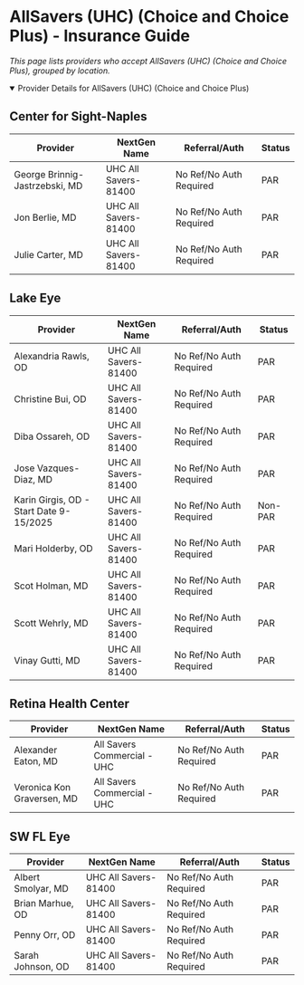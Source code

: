 # AllSavers (UHC) (Choice and Choice Plus) - Insurance Guide

*This page lists providers who accept AllSavers (UHC) (Choice and Choice Plus), grouped by location.*

<details open><summary>Provider Details for AllSavers (UHC) (Choice and Choice Plus)</summary>

## Center for Sight-Naples

| Provider | NextGen Name | Referral/Auth | Status |
|----------|-------------|--------------|--------|
| George Brinnig-Jastrzebski, MD | UHC All Savers-81400 | No Ref/No Auth Required | PAR |
| Jon Berlie, MD | UHC All Savers-81400 | No Ref/No Auth Required | PAR |
| Julie Carter, MD | UHC All Savers-81400 | No Ref/No Auth Required | PAR |

## Lake Eye 

| Provider | NextGen Name | Referral/Auth | Status |
|----------|-------------|--------------|--------|
| Alexandria Rawls, OD | UHC All Savers-81400 | No Ref/No Auth Required | PAR |
| Christine Bui, OD | UHC All Savers-81400 | No Ref/No Auth Required | PAR |
| Diba Ossareh, OD | UHC All Savers-81400 | No Ref/No Auth Required | PAR |
| Jose Vazques-Diaz, MD | UHC All Savers-81400 | No Ref/No Auth Required | PAR |
| Karin Girgis, OD - Start Date 9-15/2025 | UHC All Savers-81400 | No Ref/No Auth Required | Non-PAR |
| Mari Holderby, OD | UHC All Savers-81400 | No Ref/No Auth Required | PAR |
| Scot Holman, MD | UHC All Savers-81400 | No Ref/No Auth Required | PAR |
| Scott Wehrly, MD | UHC All Savers-81400 | No Ref/No Auth Required | PAR |
| Vinay Gutti, MD | UHC All Savers-81400 | No Ref/No Auth Required | PAR |

## Retina Health Center

| Provider | NextGen Name | Referral/Auth | Status |
|----------|-------------|--------------|--------|
| Alexander Eaton, MD | All Savers Commercial - UHC | No Ref/No Auth Required | PAR |
| Veronica Kon Graversen, MD | All Savers Commercial - UHC | No Ref/No Auth Required | PAR |

## SW FL Eye

| Provider | NextGen Name | Referral/Auth | Status |
|----------|-------------|--------------|--------|
| Albert Smolyar, MD | UHC All Savers-81400 | No Ref/No Auth Required | PAR |
| Brian Marhue, OD | UHC All Savers-81400 | No Ref/No Auth Required | PAR |
| Penny Orr, OD | UHC All Savers-81400 | No Ref/No Auth Required | PAR |
| Sarah Johnson, OD | UHC All Savers-81400 | No Ref/No Auth Required | PAR |

</details>


